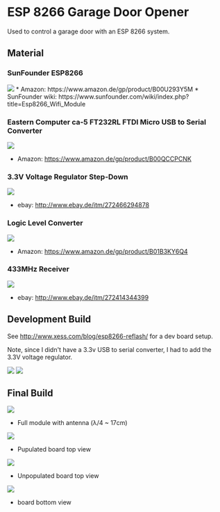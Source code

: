 # ESP 8266 Garage Door Opener

Used to control a garage door with an ESP 8266 system.

## Material

### SunFounder ESP8266
<img src="doc/assets/Esp8266_and_pin_.png"/>
  * Amazon: https://www.amazon.de/gp/product/B00U293Y5M
  * SunFounder wiki: https://www.sunfounder.com/wiki/index.php?title=Esp8266_Wifi_Module

### Eastern Computer ca-5 FT232RL FTDI Micro USB to Serial Converter

<img src="doc/assets/EasternFT232RL.jpg"/>

* Amazon: https://www.amazon.de/gp/product/B00QCCPCNK

### 3.3V Voltage Regulator Step-Down

<img src="doc/assets/s-l1600.jpg"/>

* ebay: http://www.ebay.de/itm/272466294878

### Logic Level Converter

<img src="doc/assets/41wG3-w76TL.jpg"/>

* Amazon: https://www.amazon.de/gp/product/B01B3KY6Q4

### 433MHz Receiver

<img src="doc/assets/433RxTx.jpg">

* ebay: http://www.ebay.de/itm/272414344399

## Development Build

See http://www.xess.com/blog/esp8266-reflash/ for a dev board setup.

Note, since I didn't have a 3.3v USB to serial converter, I had to add the 3.3V voltage regulator.

<img src="doc/assets/esp8266_flash_prog_board_sch.png"/>
<img src="doc/assets/esp8266_flash_prog_board.jpg"/>


## Final Build

<img src="doc/assets/GDOFull.jpg">

* Full module with antenna (&lambda;/4 ~ 17cm)

<img src="doc/assets/GDOTopPopulated.jpg">

* Pupulated board top view

<img src="doc/assets/GDOTopUnpopulated.jpg">

* Unpopulated board top view

<img src="doc/assets/GDOBottom.jpg">

* board bottom view
